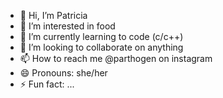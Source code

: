 - 👋 Hi, I’m Patricia
- 👀 I’m interested in food
- 🌱 I’m currently learning to code (c/c++)
- 💞️ I’m looking to collaborate on anything
- 📫 How to reach me @parthogen on instagram
- 😄 Pronouns: she/her
- ⚡ Fun fact: ...

<!---
Trics56/Trics56 is a ✨ special ✨ repository because its `README.md` (this file) appears on your GitHub profile.
You can click the Preview link to take a look at your changes.
--->
